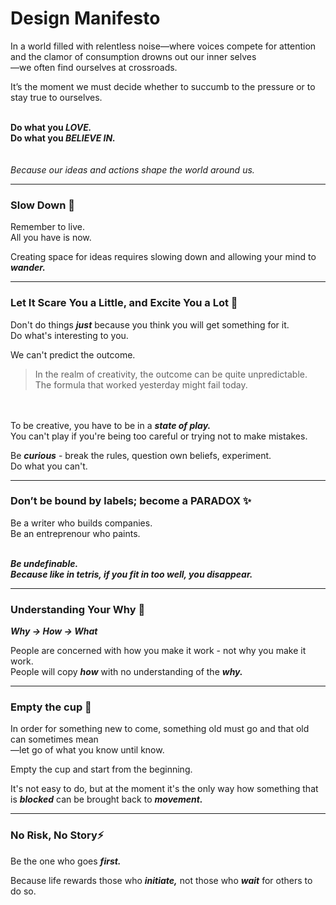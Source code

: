 # Design Manifesto

In a world filled with relentless noise—where voices compete for attention and the clamor of consumption drowns out our inner selves  
—we often find ourselves at crossroads.

It’s the moment we must decide whether to succumb to the pressure or to stay true to ourselves.
<br><br>

**Do what you _LOVE._**  
**Do what you _BELIEVE IN._**  
<br><br>
_Because our ideas and actions shape the world around us._


---

### Slow Down 🍃

Remember to live.  
All you have is now.

Creating space for ideas requires slowing down and allowing your mind to **_wander._**  

---

### Let It Scare You a Little, and Excite You a Lot  🎢

Don't do things **_just_** because you think you will get something for it.  
Do what's interesting to you.  

We can't predict the outcome.   

> In the realm of creativity, the outcome can be quite unpredictable.   
> The formula that worked yesterday might fail today.  

<br><br>
To be creative, you have to be in a **_state of play._**   
You can't play if you're being too careful or trying not to make mistakes.  

Be **_curious_** - break the rules, question own beliefs, experiment.   
Do what you can't.

---

### Don’t be bound by labels; become a PARADOX ✨  

Be a writer who builds companies.  
Be an entreprenour who paints. 
<br><br>

**_Be undefinable.  
Because like in tetris, if  you fit in too well, you disappear._**

---

### Understanding Your Why 💖
**_Why → How → What_**  

People are concerned with how you make it work - not why you make it work.   
People will copy **_how_** with no understanding of the **_why._**

---

### Empty the cup 🍵

In order for something new to come, something old must go and that old can sometimes mean   
—let go of what you know until know.  

Empty the cup and start from the beginning.

It's not easy to do, but at the moment it's the only way how something that is **_blocked_** can be brought back to **_movement._** 

---

### No Risk, No Story⚡

Be the one who goes **_first._**  

Because life rewards those who **_initiate,_** not those who **_wait_** for others to do so. 
